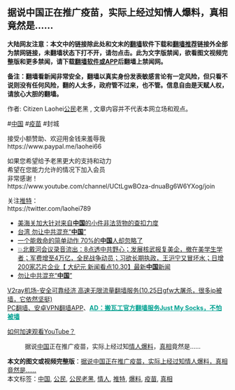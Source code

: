  <h2>据说中国正在推广疫苗，实际上经过知情人爆料，真相竟然是......</h2> <p class="notice"><b>大陆网友注意：本文中的链接除此处和文末的<a href="https://github.com/bannedbook/fanqiang" >翻墙</a>软件下载和<a href="https://github.com/killgcd/justmysocks/blob/master/README.md">翻墙推荐</a>链接外全部为禁网链接，未翻墙状态下打不开，请勿点击。此为文字版禁闻，欲看图文视频完整版和更多禁闻，请下载<a href="https://github.com/bannedbook/fanqiang">翻墙软件或APP</a>后翻墙上禁闻网。</p><p>备注：翻墙看新闻非常安全，翻墙以真实身份发表敏感言论有一定风险，但只看不说则没有任何风险，翻的人太多，政府管不过来，也不管。信息自由是天赋人权，请放心大胆的翻墙。</b></p>  <div class="entry"> <p>作者: Citizen Laohei<a href="https://www.bannedbook.org/bnews/tag/%e5%85%ac%e6%b0%91/" class="st_tag internal_tag" rel="tag" title="标签 公民 下的日志">公民</a>老黑 , 文章内容并不代表本网立场和观点。</p> <figure></figure> <p>#<span class='wp_keywordlink_affiliate'><a href="https://www.bannedbook.org/" title="中国" target="_blank">中国</a></span> #<a href="https://www.bannedbook.org/bnews/tag/%e7%96%ab%e8%8b%97/" class="st_tag internal_tag" rel="tag" title="标签 疫苗 下的日志">疫苗</a> #封城</p> <p>接受小额赞助、欢迎用金钱来羞辱我<br /> https://www.paypal.me/laohei66</p> <p>如果您希望给予老黑更大的支持和动力<br /> 希望在您能力允许的情况下加入会员<br /> 非常感谢！<br /> https://www.youtube.com/channel/UCtLgwBOza-dnuaBg6W6YXog/join</p>  <p>关注<a href="https://www.bannedbook.org/bnews/tag/%e6%8e%a8%e7%89%b9/" class="st_tag internal_tag" rel="tag" title="标签 推特 下的日志">推特</a>：<br /> https://twitter.com/laohei789</p> <ul class='op-related-articles' title='相关阅读'> <li><a href='https://www.bannedbook.org/bnews/headline/20201031/1423275.html' target='_blank'>美海关加大针对来自<b>中国</b>的小件非法货物的查扣力度</a></li> <li><a href='https://www.bannedbook.org/bnews/comments/20201031/1423239.html' target='_blank'>台湾 勿让中共混充“<b>中国</b>”</a></li> <li><a href='https://www.bannedbook.org/bnews/health/20201031/1423208.html' target='_blank'>一个能救命的简单动作 70%的<b>中国</b>人却忽略了</a></li> <li><a href='https://www.bannedbook.org/bnews/bannedvideo/20201031/1423182.html' target='_blank'>💥北戴河会议录音流出：8点透中共野心；发展核武报复美企，撤在美学生学者；军费增至4万亿，全民战争动员；习欲长期执政，王沪宁又冒坏水；日增200家芯片企业【 大纪元 新闻看点10.30】最新<b>中国</b>新闻</a></li> <li><a href='https://www.bannedbook.org/bnews/comments/20201031/1423179.html' target='_blank'>勿让中共混充“<b>中国</b>”</a></li> </ul> <p class="texttj"> <a href="https://www.bannedbook.org/forum23/topic22702.html" target="_blank">V2ray机场-安全可靠经济 高速无限流量翻墙服务(10.25日gfw大屠杀，很多ip被墙，它依然坚挺)</a><br/> <a href="https://github.com/bannedbook/fanqiang/wiki/%E7%A6%81%E9%97%BB%E7%BD%91%E5%AE%89%E5%8D%93%E7%BF%BB%E5%A2%99%E6%96%B0%E9%97%BBAPP" target="_blank">PC翻墙、安卓VPN翻墙APP</a>、<span onclick="window.open('https://github.com/killgcd/justmysocks/blob/master/README.md')" style="font-weight:bold;color:#00A191;cursor:pointer;text-decoration:underline;outline:none">AD：搬瓦工官方翻墙服务Just My Socks，不怕被墙</span></p><p><a href='https://www.bannedbook.org/bnews/topimagenews/20180409/925596.html' target='_blank'>如何加速观看YouTube？ </a></p> <figure class='op-interactive'><figcaption>据说<a href="https://www.bannedbook.org/bnews/tag/%E4%B8%AD%E5%9B%BD/" class="st_tag internal_tag" rel="tag" title="标签 中国 下的日志">中国</a>正在推广疫苗，实际上经过知<a href="https://www.bannedbook.org/bnews/tag/%E6%83%85%E4%BA%BA/" class="st_tag internal_tag" rel="tag" title="标签 情人 下的日志">情人</a><a href="https://www.bannedbook.org/bnews/tag/%E7%88%86%E6%96%99/" class="st_tag internal_tag" rel="tag" title="标签 爆料 下的日志">爆料</a>，<a href="https://www.bannedbook.org/bnews/tag/%e7%9c%9f%e7%9b%b8/" class="st_tag internal_tag" rel="tag" title="标签 真相 下的日志">真相</a>竟然是&#8230;&#8230;</figcaption></figure> </p><a name='sharetosocial'></a>       <div><b>本文的图文或视频完整版</b>：<a href='https://www.bannedbook.org/bnews/bannedvideo/20201031/1423336.html'>据说中国正在推广疫苗，实际上经过知情人爆料，真相竟然是......</a></div>  </div><!--END ENTRY--> <div class="postfooter"> <div>本文标签：<a href="https://www.bannedbook.org/bnews/tag/%E4%B8%AD%E5%9B%BD/" rel="tag">中国</a>, <a href="https://www.bannedbook.org/bnews/tag/%e5%85%ac%e6%b0%91/" rel="tag">公民</a>, <a href="https://www.bannedbook.org/bnews/tag/%e5%85%ac%e6%b0%91%e8%80%81%e9%bb%91/" rel="tag">公民老黑</a>, <a href="https://www.bannedbook.org/bnews/tag/%E6%83%85%E4%BA%BA/" rel="tag">情人</a>, <a href="https://www.bannedbook.org/bnews/tag/%e6%8e%a8%e7%89%b9/" rel="tag">推特</a>, <a href="https://www.bannedbook.org/bnews/tag/%E7%88%86%E6%96%99/" rel="tag">爆料</a>, <a href="https://www.bannedbook.org/bnews/tag/%e7%96%ab%e8%8b%97/" rel="tag">疫苗</a>, <a href="https://www.bannedbook.org/bnews/tag/%e7%9c%9f%e7%9b%b8/" rel="tag">真相</a></div>  </div><!--END POSTFOOTER--> 